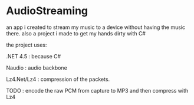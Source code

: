 # AudioStreaming
an app i created to stream my music to a device without having the music there. also a project i made to get my hands dirty with C#

the project uses:

.NET 4.5 : because C#

Naudio : audio backbone

Lz4.Net/Lz4 : compression of the packets.



TODO : encode the raw PCM from capture to MP3 and then compress with Lz4
